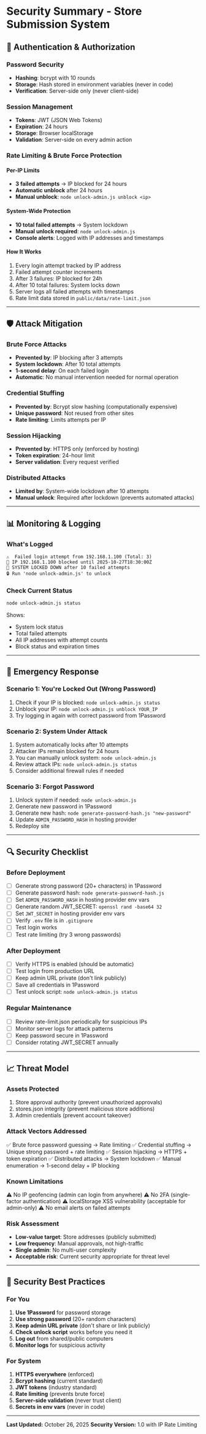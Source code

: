 # Security Summary - Store Submission System

## 🔐 Authentication & Authorization

### Password Security
- **Hashing**: bcrypt with 10 rounds
- **Storage**: Hash stored in environment variables (never in code)
- **Verification**: Server-side only (never client-side)

### Session Management
- **Tokens**: JWT (JSON Web Tokens)
- **Expiration**: 24 hours
- **Storage**: Browser localStorage
- **Validation**: Server-side on every admin action

### Rate Limiting & Brute Force Protection

#### Per-IP Limits
- **3 failed attempts** → IP blocked for 24 hours
- **Automatic unblock** after 24 hours
- **Manual unblock**: `node unlock-admin.js unblock <ip>`

#### System-Wide Protection
- **10 total failed attempts** → System lockdown
- **Manual unlock required**: `node unlock-admin.js`
- **Console alerts**: Logged with IP addresses and timestamps

#### How It Works
1. Every login attempt tracked by IP address
2. Failed attempt counter increments
3. After 3 failures: IP blocked for 24h
4. After 10 total failures: System locks down
5. Server logs all failed attempts with timestamps
6. Rate limit data stored in `public/data/rate-limit.json`

---

## 🛡️ Attack Mitigation

### Brute Force Attacks
- **Prevented by**: IP blocking after 3 attempts
- **System lockdown**: After 10 total attempts
- **1-second delay**: On each failed login
- **Automatic**: No manual intervention needed for normal operation

### Credential Stuffing
- **Prevented by**: Bcrypt slow hashing (computationally expensive)
- **Unique password**: Not reused from other sites
- **Rate limiting**: Limits attempts per IP

### Session Hijacking
- **Prevented by**: HTTPS only (enforced by hosting)
- **Token expiration**: 24-hour limit
- **Server validation**: Every request verified

### Distributed Attacks
- **Limited by**: System-wide lockdown after 10 attempts
- **Manual unlock**: Required after lockdown (prevents automated attacks)

---

## 📊 Monitoring & Logging

### What's Logged
```
⚠️  Failed login attempt from 192.168.1.100 (Total: 3)
🚫 IP 192.168.1.100 blocked until 2025-10-27T18:30:00Z
🚨 SYSTEM LOCKED DOWN after 10 failed attempts
🔒 Run 'node unlock-admin.js' to unlock
```

### Check Current Status
```bash
node unlock-admin.js status
```

Shows:
- System lock status
- Total failed attempts
- All IP addresses with attempt counts
- Block status and expiration times

---

## 🚨 Emergency Response

### Scenario 1: You're Locked Out (Wrong Password)
1. Check if your IP is blocked: `node unlock-admin.js status`
2. Unblock your IP: `node unlock-admin.js unblock YOUR_IP`
3. Try logging in again with correct password from 1Password

### Scenario 2: System Under Attack
1. System automatically locks after 10 attempts
2. Attacker IPs remain blocked for 24 hours
3. You can manually unlock system: `node unlock-admin.js`
4. Review attack IPs: `node unlock-admin.js status`
5. Consider additional firewall rules if needed

### Scenario 3: Forgot Password
1. Unlock system if needed: `node unlock-admin.js`
2. Generate new password in 1Password
3. Generate new hash: `node generate-password-hash.js "new-password"`
4. Update `ADMIN_PASSWORD_HASH` in hosting provider
5. Redeploy site

---

## 🔍 Security Checklist

### Before Deployment
- [ ] Generate strong password (20+ characters) in 1Password
- [ ] Generate password hash: `node generate-password-hash.js`
- [ ] Set `ADMIN_PASSWORD_HASH` in hosting provider env vars
- [ ] Generate random JWT_SECRET: `openssl rand -base64 32`
- [ ] Set `JWT_SECRET` in hosting provider env vars
- [ ] Verify `.env` file is in `.gitignore`
- [ ] Test login works
- [ ] Test rate limiting (try 3 wrong passwords)

### After Deployment
- [ ] Verify HTTPS is enabled (should be automatic)
- [ ] Test login from production URL
- [ ] Keep admin URL private (don't link publicly)
- [ ] Save all credentials in 1Password
- [ ] Test unlock script: `node unlock-admin.js status`

### Regular Maintenance
- [ ] Review rate-limit.json periodically for suspicious IPs
- [ ] Monitor server logs for attack patterns
- [ ] Keep password secure in 1Password
- [ ] Consider rotating JWT_SECRET annually

---

## 📈 Threat Model

### Assets Protected
1. Store approval authority (prevent unauthorized approvals)
2. stores.json integrity (prevent malicious store additions)
3. Admin credentials (prevent account takeover)

### Attack Vectors Addressed
✅ Brute force password guessing → Rate limiting
✅ Credential stuffing → Unique strong password + rate limiting
✅ Session hijacking → HTTPS + token expiration
✅ Distributed attacks → System lockdown
✅ Manual enumeration → 1-second delay + IP blocking

### Known Limitations
⚠️ No IP geofencing (admin can login from anywhere)
⚠️ No 2FA (single-factor authentication)
⚠️ localStorage XSS vulnerability (acceptable for admin-only)
⚠️ No email alerts on failed attempts

### Risk Assessment
- **Low-value target**: Store addresses (publicly submitted)
- **Low frequency**: Manual approvals, not high-traffic
- **Single admin**: No multi-user complexity
- **Acceptable risk**: Current security appropriate for threat level

---

## 🎯 Security Best Practices

### For You
1. **Use 1Password** for password storage
2. **Use strong password** (20+ random characters)
3. **Keep admin URL private** (don't share or link publicly)
4. **Check unlock script** works before you need it
5. **Log out** from shared/public computers
6. **Monitor logs** for suspicious activity

### For System
1. **HTTPS everywhere** (enforced)
2. **Bcrypt hashing** (current standard)
3. **JWT tokens** (industry standard)
4. **Rate limiting** (prevents brute force)
5. **Server-side validation** (never trust client)
6. **Secrets in env vars** (never in code)

---

**Last Updated:** October 26, 2025
**Security Version:** 1.0 with IP Rate Limiting
